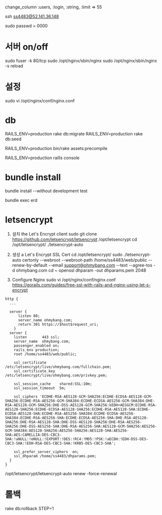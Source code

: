 change_column :users, :login, :string, :limit => 55


ssh ss4483@52.141.36.148

sudo passwd = 0000

# 서버 on/off
sudo fuser -k 80/tcp
sudo /opt/nginx/sbin/nginx
sudo /opt/nginx/sbin/nginx -s reload

# 설정
sudo vi /opt/nginx/conf/nginx.conf

# db
<!-- RAILS_ENV=production rake db:drop DISABLE_DATABASE_ENVIRONMENT_CHECK=1 -->
<!-- RAILS_ENV=production rake db:create -->
RAILS_ENV=production rake db:migrate
RAILS_ENV=production rake db:seed

RAILS_ENV=production bin/rake assets:precompile

RAILS_ENV=production raills console

# bundle install
bundle install --without development test



bundle exec erd



# letsencrypt
1. 설치 the Let's Encrypt client
  sudo git clone https://github.com/letsencrypt/letsencrypt /opt/letsencrypt
  cd /opt/letsencrypt/
  ./letsencrypt-auto

2. 생성 a Let's Encrypt SSL Cert 
  cd /opt/letsencrypt/
  sudo ./letsencrypt-auto certonly --webroot --webroot-path /home/ss4483/web/public --renew-by-default --email support@ohmybang.com --text --agree-tos -d ohmybang.com
  cd ~
  openssl dhparam -out dhparams.pem 2048
  
3. Configure Nginx
  sudo vi /opt/nginx/conf/nginx.conf
  https://gorails.com/guides/free-ssl-with-rails-and-nginx-using-let-s-encrypt

```
http {
  ...

  server {
      listen 80;
      server_name ohmybang.com;
      return 301 https://$host$request_uri;
    }
  server {
    listen       443 ssl;
    server_name  ohmybang.com;
    passenger_enabled on;
    rails_env production;
    root /home/ss4483/web/public;

    ssl_certificate      /etc/letsencrypt/live/ohmybang.com/fullchain.pem;
    ssl_certificate_key  /etc/letsencrypt/live/ohmybang.com/privkey.pem;

    ssl_session_cache    shared:SSL:10m;
    ssl_session_timeout  5m;

    ssl_ciphers 'ECDHE-RSA-AES128-GCM-SHA256:ECDHE-ECDSA-AES128-GCM-SHA256:ECDHE-RSA-AES256-GCM-SHA384:ECDHE-ECDSA-AES256-GCM-SHA384:DHE-RSA-AES128-GCM-SHA256:DHE-DSS-AES128-GCM-SHA256:kEDH+AESGCM:ECDHE-RSA-AES128-SHA256:ECDHE-ECDSA-AES128-SHA256:ECDHE-RSA-AES128-SHA:ECDHE-ECDSA-AES128-SHA:ECDHE-RSA-AES256-SHA384:ECDHE-ECDSA-AES256-SHA384:ECDHE-RSA-AES256-SHA:ECDHE-ECDSA-AES256-SHA:DHE-RSA-AES128-SHA256:DHE-RSA-AES128-SHA:DHE-DSS-AES128-SHA256:DHE-RSA-AES256-SHA256:DHE-DSS-AES256-SHA:DHE-RSA-AES256-SHA:AES128-GCM-SHA256:AES256-GCM-SHA384:AES128-SHA256:AES256-SHA256:AES128-SHA:AES256-SHA:AES:CAMELLIA:DES-CBC3-SHA:!aNULL:!eNULL:!EXPORT:!DES:!RC4:!MD5:!PSK:!aECDH:!EDH-DSS-DES-CBC3-SHA:!EDH-RSA-DES-CBC3-SHA:!KRB5-DES-CBC3-SHA';

    ssl_prefer_server_ciphers  on;
    ssl_dhparam /home/ss4483/dhparams.pem;
  }
}
```

/opt/letsencrypt/letsencrypt-auto renew
-force-renewal

# 롤백
rake db:rollback STEP=1





